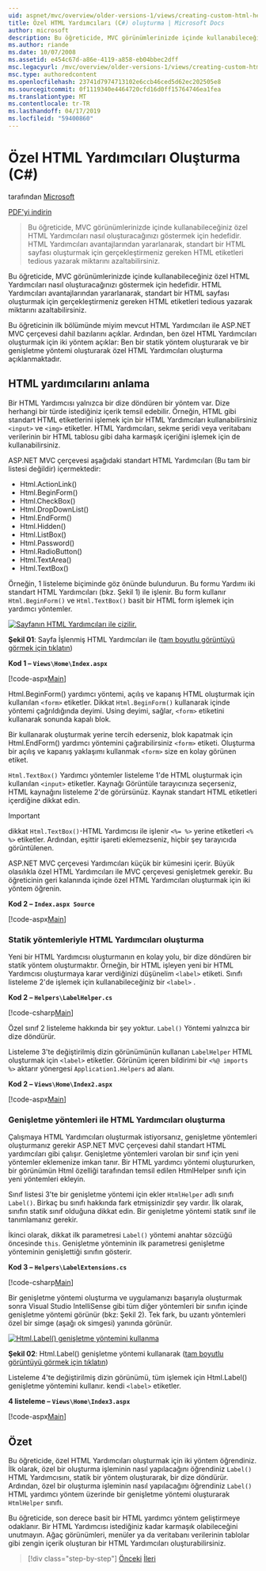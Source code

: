 ```yaml
---
uid: aspnet/mvc/overview/older-versions-1/views/creating-custom-html-helpers-cs
title: Özel HTML Yardımcıları (C#) oluşturma | Microsoft Docs
author: microsoft
description: Bu öğreticide, MVC görünümlerinizde içinde kullanabileceğiniz özel HTML Yardımcıları nasıl oluşturacağınızı göstermek için hedefidir. HTML Yardımcısı yararlanarak...
ms.author: riande
ms.date: 10/07/2008
ms.assetid: e454c67d-a86e-4119-a858-eb04bbec2dff
msc.legacyurl: /mvc/overview/older-versions-1/views/creating-custom-html-helpers-cs
msc.type: authoredcontent
ms.openlocfilehash: 23741d7974713102e6ccb46ced5d62ec202505e8
ms.sourcegitcommit: 0f1119340e4464720cfd16d0ff15764746ea1fea
ms.translationtype: MT
ms.contentlocale: tr-TR
ms.lasthandoff: 04/17/2019
ms.locfileid: "59400860"
---
```

# <a name="creating-custom-html-helpers-c"></a>Özel HTML Yardımcıları Oluşturma (C#)

tarafından [Microsoft](https://github.com/microsoft)

[PDF'yi indirin](http://download.microsoft.com/download/1/1/f/11f721aa-d749-4ed7-bb89-a681b68894e6/ASPNET_MVC_Tutorial_9_CS.pdf)

> Bu öğreticide, MVC görünümlerinizde içinde kullanabileceğiniz özel HTML Yardımcıları nasıl oluşturacağınızı göstermek için hedefidir. HTML Yardımcıları avantajlarından yararlanarak, standart bir HTML sayfası oluşturmak için gerçekleştirmeniz gereken HTML etiketleri tedious yazarak miktarını azaltabilirsiniz.


Bu öğreticide, MVC görünümlerinizde içinde kullanabileceğiniz özel HTML Yardımcıları nasıl oluşturacağınızı göstermek için hedefidir. HTML Yardımcıları avantajlarından yararlanarak, standart bir HTML sayfası oluşturmak için gerçekleştirmeniz gereken HTML etiketleri tedious yazarak miktarını azaltabilirsiniz.

Bu öğreticinin ilk bölümünde miyim mevcut HTML Yardımcıları ile ASP.NET MVC çerçevesi dahil bazılarını açıklar. Ardından, ben özel HTML Yardımcıları oluşturmak için iki yöntem açıklar: Ben bir statik yöntem oluşturarak ve bir genişletme yöntemi oluşturarak özel HTML Yardımcıları oluşturma açıklanmaktadır.

## <a name="understanding-html-helpers"></a>HTML yardımcılarını anlama

Bir HTML Yardımcısı yalnızca bir dize döndüren bir yöntem var. Dize herhangi bir türde istediğiniz içerik temsil edebilir. Örneğin, HTML gibi standart HTML etiketlerini işlemek için bir HTML Yardımcıları kullanabilirsiniz `<input>` ve `<img>` etiketler. HTML Yardımcıları, sekme şeridi veya veritabanı verilerinin bir HTML tablosu gibi daha karmaşık içeriğini işlemek için de kullanabilirsiniz.

ASP.NET MVC çerçevesi aşağıdaki standart HTML Yardımcıları (Bu tam bir listesi değildir) içermektedir:

- Html.ActionLink()
- Html.BeginForm()
- Html.CheckBox()
- Html.DropDownList()
- Html.EndForm()
- Html.Hidden()
- Html.ListBox()
- Html.Password()
- Html.RadioButton()
- Html.TextArea()
- Html.TextBox()

Örneğin, 1 listeleme biçiminde göz önünde bulundurun. Bu formu Yardımı iki standart HTML Yardımcıları (bkz. Şekil 1) ile işlenir. Bu form kullanır `Html.BeginForm()` ve `Html.TextBox()` basit bir HTML form işlemek için yardımcı yöntemler.


[![Sayfanın HTML Yardımcıları ile çizilir.](creating-custom-html-helpers-cs/_static/image2.png)](creating-custom-html-helpers-cs/_static/image1.png)

**Şekil 01**: Sayfa İşlenmiş HTML Yardımcıları ile ([tam boyutlu görüntüyü görmek için tıklatın](creating-custom-html-helpers-cs/_static/image3.png))


**Kod 1 – `Views\Home\Index.aspx`**

[!code-aspx[Main](creating-custom-html-helpers-cs/samples/sample1.aspx)]

Html.BeginForm() yardımcı yöntemi, açılış ve kapanış HTML oluşturmak için kullanılan `<form>` etiketler. Dikkat `Html.BeginForm()` kullanarak içinde yöntemi çağrıldığında deyimi. Using deyimi, sağlar, `<form>` etiketini kullanarak sonunda kapalı blok.

Bir kullanarak oluşturmak yerine tercih ederseniz, blok kapatmak için Html.EndForm() yardımcı yöntemini çağırabilirsiniz `<form>` etiketi. Oluşturma bir açılış ve kapanış yaklaşımı kullanmak `<form>` size en kolay görünen etiket.

`Html.TextBox()` Yardımcı yöntemler listeleme 1'de HTML oluşturmak için kullanılan `<input>` etiketler. Kaynağı Görüntüle tarayıcınıza seçerseniz, HTML kaynağını listeleme 2'de görürsünüz. Kaynak standart HTML etiketleri içerdiğine dikkat edin.

> [!IMPORTANT]
> dikkat `Html.TextBox()`-HTML Yardımcısı ile işlenir `<%= %>` yerine etiketleri `<% %>` etiketler. Ardından, eşittir işareti eklemezseniz, hiçbir şey tarayıcıda görüntülenen.

ASP.NET MVC çerçevesi Yardımcıları küçük bir kümesini içerir. Büyük olasılıkla özel HTML Yardımcıları ile MVC çerçevesi genişletmek gerekir. Bu öğreticinin geri kalanında içinde özel HTML Yardımcıları oluşturmak için iki yöntem öğrenin.

**Kod 2 – `Index.aspx Source`**

[!code-aspx[Main](creating-custom-html-helpers-cs/samples/sample2.aspx)]

### <a name="creating-html-helpers-with-static-methods"></a>Statik yöntemleriyle HTML Yardımcıları oluşturma

Yeni bir HTML Yardımcısı oluşturmanın en kolay yolu, bir dize döndüren bir statik yöntem oluşturmaktır. Örneğin, bir HTML işleyen yeni bir HTML Yardımcısı oluşturmaya karar verdiğinizi düşünelim `<label>` etiketi. Sınıfı listeleme 2'de işlemek için kullanabileceğiniz bir `<label>` .

**Kod 2 – `Helpers\LabelHelper.cs`**

[!code-csharp[Main](creating-custom-html-helpers-cs/samples/sample3.cs)]

Özel sınıf 2 listeleme hakkında bir şey yoktur. `Label()` Yöntemi yalnızca bir dize döndürür.

Listeleme 3'te değiştirilmiş dizin görünümünün kullanan `LabelHelper` HTML oluşturmak için `<label>` etiketler. Görünüm içeren bildirimi bir `<%@ imports %>` aktarır yönergesi `Application1.Helpers` ad alanı.

**Kod 2 – `Views\Home\Index2.aspx`**

[!code-aspx[Main](creating-custom-html-helpers-cs/samples/sample4.aspx)]

### <a name="creating-html-helpers-with-extension-methods"></a>Genişletme yöntemleri ile HTML Yardımcıları oluşturma

Çalışmaya HTML Yardımcıları oluşturmak istiyorsanız, genişletme yöntemleri oluşturmanız gerekir ASP.NET MVC çerçevesi dahil standart HTML yardımcıları gibi çalışır. Genişletme yöntemleri varolan bir sınıf için yeni yöntemler eklemenize imkan tanır. Bir HTML yardımcı yöntemi oluştururken, bir görünümün Html özelliği tarafından temsil edilen HtmlHelper sınıfı için yeni yöntemleri ekleyin.

Sınıf listesi 3'te bir genişletme yöntemi için ekler `HtmlHelper` adlı sınıfı `Label()`. Birkaç bu sınıfı hakkında fark etmişsinizdir şey vardır. İlk olarak, sınıfın statik sınıf olduğuna dikkat edin. Bir genişletme yöntemi statik sınıf ile tanımlamanız gerekir.

İkinci olarak, dikkat ilk parametresi `Label()` yöntemi anahtar sözcüğü öncesinde `this`. Genişletme yönteminin ilk parametresi genişletme yönteminin genişlettiği sınıfın gösterir.

**Kod 3 – `Helpers\LabelExtensions.cs`**

[!code-csharp[Main](creating-custom-html-helpers-cs/samples/sample5.cs)]

Bir genişletme yöntemi oluşturma ve uygulamanızı başarıyla oluşturmak sonra Visual Studio IntelliSense gibi tüm diğer yöntemleri bir sınıfın içinde genişletme yöntemi görünür (bkz: Şekil 2). Tek fark, bu uzantı yöntemleri özel bir simge (aşağı ok simgesi) yanında görünür.


[![Html.Label() genişletme yöntemini kullanma](creating-custom-html-helpers-cs/_static/image5.png)](creating-custom-html-helpers-cs/_static/image4.png)

**Şekil 02**: Html.Label() genişletme yöntemi kullanarak ([tam boyutlu görüntüyü görmek için tıklatın](creating-custom-html-helpers-cs/_static/image6.png))


Listeleme 4'te değiştirilmiş dizin görünümü, tüm işlemek için Html.Label() genişletme yöntemini kullanır. kendi `<label>` etiketler.

**4 listeleme – `Views\Home\Index3.aspx`**

[!code-aspx[Main](creating-custom-html-helpers-cs/samples/sample6.aspx)]

## <a name="summary"></a>Özet

Bu öğreticide, özel HTML Yardımcıları oluşturmak için iki yöntem öğrendiniz. İlk olarak, özel bir oluşturma işleminin nasıl yapılacağını öğrendiniz `Label()` HTML Yardımcısını, statik bir yöntem oluşturarak, bir dize döndürür. Ardından, özel bir oluşturma işleminin nasıl yapılacağını öğrendiniz `Label()` HTML yardımcı yöntem üzerinde bir genişletme yöntemi oluşturarak `HtmlHelper` sınıfı.

Bu öğreticide, son derece basit bir HTML yardımcı yöntem geliştirmeye odaklanır. Bir HTML Yardımcısı istediğiniz kadar karmaşık olabileceğini unutmayın. Ağaç görünümleri, menüler ya da veritabanı verilerinin tablolar gibi zengin içerik oluşturan bir HTML Yardımcıları oluşturabilirsiniz.

> [!div class="step-by-step"]
> [Önceki](asp-net-mvc-views-overview-cs.md)
> [İleri](using-the-tagbuilder-class-to-build-html-helpers-cs.md)

